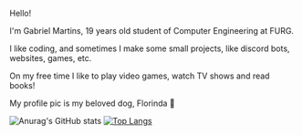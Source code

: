 Hello!


I'm Gabriel Martins, 19 years old student of Computer Engineering at FURG.

I like coding, and sometimes I make some small projects, like discord bots, websites, games, etc.

On my free time I like to play video games, watch TV shows and read books!

My profile pic is my beloved dog, Florinda 🥰

![Anurag's GitHub stats](https://github-readme-stats.vercel.app/api?username=DeskFanzin&show_icons=true&theme=synthwave)
[![Top Langs](https://github-readme-stats.vercel.app/api/top-langs/?username=DeskFanzin)](https://github.com/anuraghazra/github-readme-stats)
